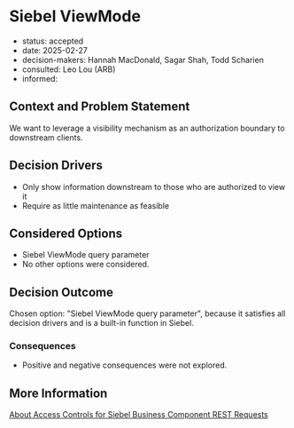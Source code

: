 [//]: # (bc-madr v0.1.0)
<!-- modified MADR 4.0.0 -->

# Siebel ViewMode

* status: accepted <!-- proposed | rejected | accepted | deprecated | ... | superseded by ADR-0123 -->
* date: 2025-02-27 <!-- YYYY-MM-DD when the decision was last updated -->
* decision-makers: Hannah MacDonald, Sagar Shah, Todd Scharien <!-- list everyone involved in the decision -->
* consulted: Leo Lou (ARB) <!-- list everyone whose opinions are sought (typically subject-matter experts); and with whom there is a two-way communication --> <!-- OPTIONAL -->
* informed: <!-- list everyone who is kept up-to-date on progress; and with whom there is a one-way communication} --> <!-- OPTIONAL -->

## Context and Problem Statement

We want to leverage a visibility mechanism as an authorization boundary to downstream clients.

## Decision Drivers

* Only show information downstream to those who are authorized to view it
* Require as little maintenance as feasible

## Considered Options

* Siebel ViewMode query parameter
* No other options were considered.

## Decision Outcome

Chosen option: "Siebel ViewMode query parameter", because it satisfies all decision drivers and is a built-in function in Siebel.

### Consequences

* Positive and negative consequences were not explored.

## More Information <!-- OPTIONAL -->

[About Access Controls for Siebel Business Component REST Requests](https://docs.oracle.com/cd/F26413_44/books/RestAPI/c-About-Access-Controls-for-Siebel-Business-Component-REST-Requests-ti1018560.html)
